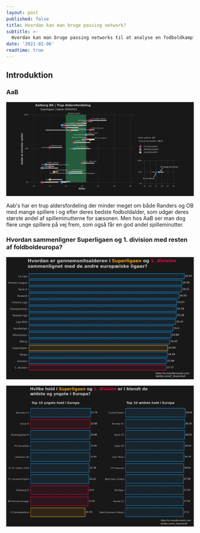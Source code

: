 ```yaml
---
layout: post
published: false
title: Hvordan kan man bruge passing network?
subtitle: >-
  Hvordan kan man bruge passing networks til at analyse en fodboldkamp?
date: '2021-02-06'
readtime: true
---
```

## Introduktion

### AaB

![alt text](/img/aab_squad_age_profile.png)

Aab's har en trup aldersfordeling der minder meget om både Randers og OB med mange spillere i og efter deres bedste fodboldalder, som udgør deres største andel af spilleminutterne for sæsonen. Men hos AaB ser man dog flere unge spillere på vej frem, som også får en god andel spilleminutter. 

### Hvordan sammenligner Superligaen og 1. division med resten af foldboldeuropa?

![alt text](/img/league_average_age_europe.png)


![alt text](/img/team_average_age_europe.png)
